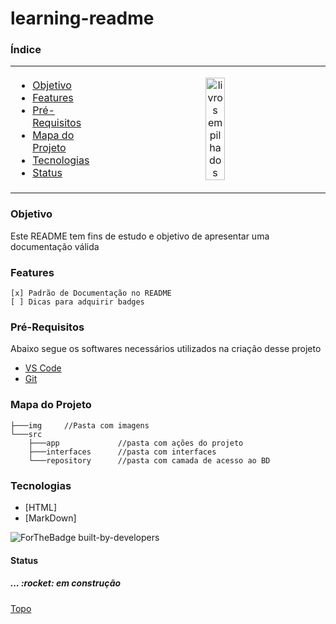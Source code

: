 # learning-readme

<!--<p align="left" id="top"> Índice </p> -->

### Índice
<table>
<tr>
<td width=30%>
<ul>
    <li><a href="#Objetivo">Objetivo</a></li>
    <li><a href="#Features">Features</a></li>
    <li><a href="#Prereq">Pré-Requisitos</a></li>
    <li><a href="#MapadoProjeto">Mapa do Projeto</a></li>
    <li><a href="#Tecnologias">Tecnologias</a></li>
    <li><a href="#Status">Status</a></li>
</ul>
</td>
<td>
    <!--  ![imagem:livros empilhados](./img/books.png)  -->
    <p align="center" width="100%">
    <img width="30%" src="./img/books.png" alt="livros empilhados">
    </p>
</td>
</tr>
</table>

<p id="Objetivo"/>

### Objetivo

Este README tem fins de estudo e objetivo de apresentar uma documentação válida

<p id="Features"/>

### Features
```
[x] Padrão de Documentação no README
[ ] Dicas para adquirir badges
```
<p id="Prereq"/>

### Pré-Requisitos


Abaixo segue os softwares necessários utilizados na criação desse projeto

<ul>
    <li><a href="https://code.visualstudio.com/">VS Code</a></li>
    <li><a = href="https://git-scm.com/">Git</a></li>
</ul>

<p id="MapadoProjeto"/>

### Mapa do Projeto

```
├───img     //Pasta com imagens
└───src 
    ├───app             //pasta com ações do projeto
    ├───interfaces      //pasta com interfaces
    └───repository      //pasta com camada de acesso ao BD
```

<p id="Tecnologias"/>

### Tecnologias

- [HTML]
- [MarkDown]

![ForTheBadge built-by-developers](https://img.shields.io/badge/HTML5-E34F26?style=for-the-badge&logo=html5&logoColor=white)

<p id="Status"/>
<h4>Status</h4>
<h5>... :rocket: em construção</h5>

<p><a href="#top">Topo</a></p>
